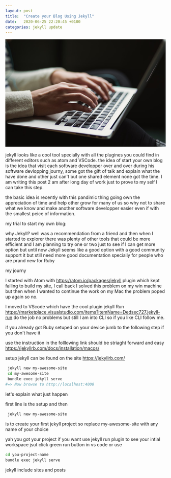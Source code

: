 ```yaml
---
layout: post
title:  "Create your Blog Using Jekyll"
date:   2020-06-25 22:20:45 +0100
categories: jekyll update
---
```


![write](/images/write.jpeg)

jekyll looks like a cool tool specially with all the plugines you could find in different editors such as atom and VSCode.
the idea of start your own blog is the idea that visit each software developper over and over during his software devlopping journy, some got the gift of talk and explain what the have done and other just can't but one shared element none got the time. I am writing this post 2 am after long day of work just to prove to my self I can take this step. 

the basic idea is recently with this pandimic thing going own the appreciation of time and help other grow for many of us so why not to share what we know and make another software developper easier even if with the smallest peice of information. 


 my trial to start my own blog:

 why Jekyll? 
 well was a recommendation from a friend and then when I started to explorer there was plenty of other tools that could be more efficient and I am planning to try one or two just to see if I can get more option but until now Jekyll seems like a good option with a good community support it but still need more good documentation specially for people who are prand new for Ruby 


 my journy 

 I started with Atom with https://atom.io/packages/jekyll plugin which kept failing to build my site, I call back I solved this problem on my win machine but then when I wanted to continue the work on my Mac the problem poped up again so no. 

 I moved to VScode which have the cool plugin jekyll Run https://marketplace.visualstudio.com/items?itemName=Dedsec727.jekyll-run do the job no problems but still I am into CLI so if you like CLI follow me. 




if you already got Ruby setuped on your device  jumb to the following step if you don't have it 

use the instruction in the folllowing link should be striaght forward and easy https://jekyllrb.com/docs/installation/macos/


 setup jekyll can be found on the site 
 https://jekyllrb.com/

 ```bash  gem install bundler jekyll
  jekyll new my-awesome-site
  cd my-awesome-site
  bundle exec jekyll serve 
 #=> Now browse to http://localhost:4000 
 ```
let's explain what just happen 

first line is the setup and then 
```bash
 jekyll new my-awesome-site
 ``` 
 is to create your first jekyll project so replace my-awesome-site with any name of your choice 

yah you got your project if you want use jekyll run plugin to see your intial workspace jsut click green run button in vs code or use 
```bash 
cd you-project-name 
bundle exec jekyll serve 
```
jekyll include sites and posts 

